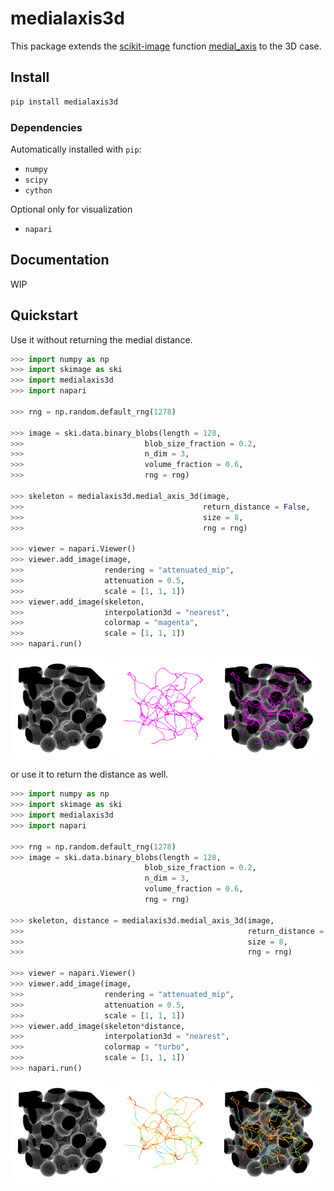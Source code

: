 # medialaxis3d

This package extends the [scikit-image](https://scikit-image.org/) function [medial_axis](https://scikit-image.org/docs/stable/api/skimage.morphology.html#skimage.morphology.medial_axis)
to the 3D case.

## Install

```bash
pip install medialaxis3d
```

### Dependencies
Automatically installed with `pip`:

- `numpy`
- `scipy`
- `cython`

Optional only for visualization

- `napari`

## Documentation 

WIP

## Quickstart

Use it without returning the medial distance.

```Python
>>> import numpy as np
>>> import skimage as ski
>>> import medialaxis3d
>>> import napari

>>> rng = np.random.default_rng(1278)

>>> image = ski.data.binary_blobs(length = 128,
>>>                           blob_size_fraction = 0.2,
>>>                           n_dim = 3,
>>>                           volume_fraction = 0.6,
>>>                           rng = rng)

>>> skeleton = medialaxis3d.medial_axis_3d(image, 
>>>                                        return_distance = False, 
>>>                                        size = 8, 
>>>                                        rng = rng)

>>> viewer = napari.Viewer()
>>> viewer.add_image(image, 
>>>                  rendering = "attenuated_mip", 
>>>                  attenuation = 0.5, 
>>>                  scale = [1, 1, 1])
>>> viewer.add_image(skeleton, 
>>>                  interpolation3d = "nearest", 
>>>                  colormap = "magenta", 
>>>                  scale = [1, 1, 1])
>>> napari.run()
```

<img src="screenshots/example_nodist1.png" width="32%"/> <img src="screenshots/example_nodist2.png" width="32%"/> <img src="screenshots/example_nodist3.png" width="32%"/>

or use it to return the distance as well.

```Python
>>> import numpy as np
>>> import skimage as ski
>>> import medialaxis3d
>>> import napari

>>> rng = np.random.default_rng(1278)
>>> image = ski.data.binary_blobs(length = 128,
                              blob_size_fraction = 0.2,
                              n_dim = 3,
                              volume_fraction = 0.6,
                              rng = rng)

>>> skeleton, distance = medialaxis3d.medial_axis_3d(image, 
>>>                                                  return_distance = True, 
>>>                                                  size = 8, 
>>>                                                  rng = rng)

>>> viewer = napari.Viewer()
>>> viewer.add_image(image, 
>>>                  rendering = "attenuated_mip", 
>>>                  attenuation = 0.5, 
>>>                  scale = [1, 1, 1])
>>> viewer.add_image(skeleton*distance, 
>>>                  interpolation3d = "nearest", 
>>>                  colormap = "turbo", 
>>>                  scale = [1, 1, 1])
>>> napari.run()
```

<img src="screenshots/example_nodist1.png" width="32%"/> <img src="screenshots/example_dist2.png" width="32%"/> <img src="screenshots/example_dist3.png" width="32%"/>
